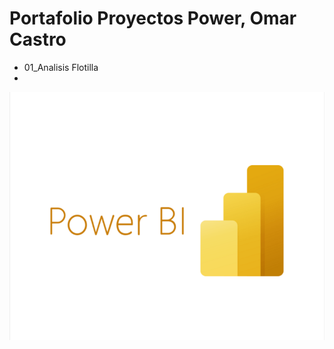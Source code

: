 # Portafolio Proyectos Power, Omar Castro
* 01_Analisis Flotilla
* 

![1760911907902](image/Readme/1760911907902.png)
